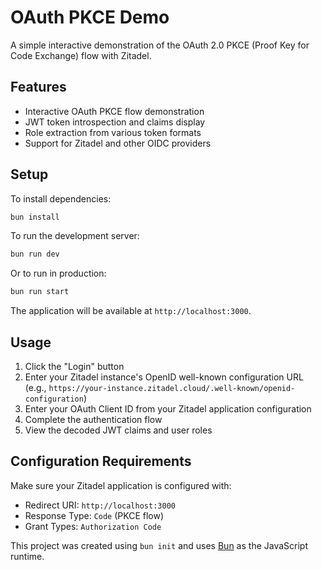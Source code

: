 # OAuth PKCE Demo

A simple interactive demonstration of the OAuth 2.0 PKCE (Proof Key for Code
Exchange) flow with Zitadel.

## Features

- Interactive OAuth PKCE flow demonstration
- JWT token introspection and claims display
- Role extraction from various token formats
- Support for Zitadel and other OIDC providers

## Setup

To install dependencies:

```bash
bun install
```

To run the development server:

```bash
bun run dev
```

Or to run in production:

```bash
bun run start
```

The application will be available at `http://localhost:3000`.

## Usage

1. Click the "Login" button
2. Enter your Zitadel instance's OpenID well-known configuration URL (e.g.,
   `https://your-instance.zitadel.cloud/.well-known/openid-configuration`)
3. Enter your OAuth Client ID from your Zitadel application configuration
4. Complete the authentication flow
5. View the decoded JWT claims and user roles

## Configuration Requirements

Make sure your Zitadel application is configured with:

- Redirect URI: `http://localhost:3000`
- Response Type: `Code` (PKCE flow)
- Grant Types: `Authorization Code`

This project was created using `bun init` and uses [Bun](https://bun.sh) as the
JavaScript runtime.

